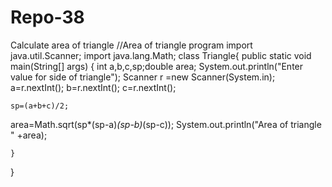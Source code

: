 # Repo-38
Calculate area of triangle
//Area of triangle program
import java.util.Scanner;
import java.lang.Math;
class Triangle{
    public static void main(String[] args) {
    int a,b,c,sp;double area;
    System.out.println("Enter value for side of triangle");
    Scanner r =new Scanner(System.in);
    a=r.nextInt();
    b=r.nextInt();
    c=r.nextInt();
    
    sp=(a+b+c)/2;
    
   area=Math.sqrt(sp*(sp-a)*(sp-b)*(sp-c));
   System.out.println("Area of triangle " +area);
    
    }
}
